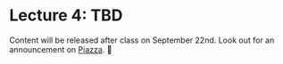 # Lecture 4: TBD

Content will be released after class on September 22nd. Look out for an announcement on [Piazza](https://piazza.com/class/j6r4ozi6uu75px). 📣
